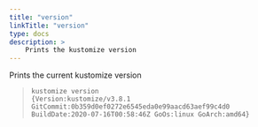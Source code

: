 ```yaml
---
title: "version"
linkTitle: "version"
type: docs
description: >
    Prints the kustomize version
---
```


Prints the current kustomize version

> ```
> kustomize version
> {Version:kustomize/v3.8.1 GitCommit:0b359d0ef0272e6545eda0e99aacd63aef99c4d0 BuildDate:2020-07-16T00:58:46Z GoOs:linux GoArch:amd64}
> ```